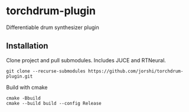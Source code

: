 # torchdrum-plugin
Differentiable drum synthesizer plugin

## Installation

Clone project and pull submodules. Includes JUCE and RTNeural.
```
git clone --recurse-submodules https://github.com/jorshi/torchdrum-plugin.git
```

Build with cmake
```
cmake -Bbuild
cmake --build build --config Release
```
